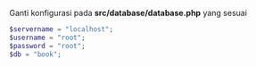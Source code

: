 Ganti konfigurasi pada **src/database/database.php** yang sesuai

```php
$servername = "localhost";
$username = "root";
$password = "root";
$db = "book";
```